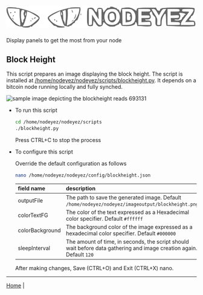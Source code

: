 # ![Nodeyez](https://raw.githubusercontent.com/vicariousdrama/nodeyez/main/images/nodeyez.svg)
Display panels to get the most from your node

## Block Height

This script prepares an image displaying the block height.  The script is
installed at [/home/nodeyez/nodeyez/scripts/blockheight.py](../scripts/blockheight.py).
It depends on a bitcoin node running locally and fully synched.

![sample image depicting the blockheight reads 693131](../images/blockheight.png)

* To run this script

   ```sh
   cd /home/nodeyez/nodeyez/scripts
   ./blockheight.py
   ```

   Press CTRL+C to stop the process

* To configure this script

   Override the default configuration as follows

   ```sh
   nano /home/nodeyez/nodeyez/config/blockheight.json
   ```

   | field name | description |
   | --- | --- |
   | outputFile | The path to save the generated image. Default `/home/nodeyez/nodeyez/imageoutput/blockheight.png` |
   | colorTextFG | The color of the text expressed as a Hexadecimal color specifier. Default `#ffffff` |
   | colorBackground | The background color of the image expressed as a hexadecimal color specifier. Default `#000000` |
   | sleepInterval | The amount of time, in seconds, the script should wait before data gathering and image creation again. Default `120` |

   After making changes, Save (CTRL+O) and Exit (CTRL+X) nano.


---

[Home](../README.md) | 


